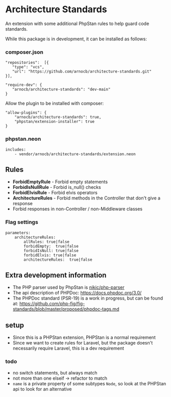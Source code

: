 # Architecture Standards

An extension with some additional PhpStan rules to help guard code standards.

While this package is in development, it can be installed as follows:

### composer.json
```   
"repositories":  [{
   "type": "vcs",
   "url": "https://github.com/arnocb/architecture-standards.git"
}],
```

```
"require-dev": {
   "arnocb/architecture-standards": "dev-main"
}
```

Allow the plugin to be installed with composer:
```
"allow-plugins": {
    "arnocb/architecture-standards": true,
    "phpstan/extension-installer": true
}
```
### phpstan.neon

```neon
includes:
    - vendor/arnocb/architecture-standards/extension.neon
```

## Rules
- **ForbidEmptyRule** - Forbid empty statements
- **ForbidIsNullRule** - Forbid is_null() checks
- **ForbidElvisRule** - Forbid elvis operators
- **ArchitectureRules** - Forbid methods in the Controller that don't give a response
- Forbid responses in non-Controller / non-Middleware classes

### Flag settings
```neon
parameters:
    architectureRules:
        allRules: true|false
        forbidEmpty:  true|false
        forbidIsNull: true|false
        forbidElvis: true|false
        architectureRules:  true|false
```
## Extra development information

- The PHP parser used by PhpStan is [nikic/php-parser](https://github.com/nikic/PHP-Parser)       
- The api description of PHPDoc: https://docs.phpdoc.org/3.0/
- The PHPDoc standard (PSR-19) is a work in progress, but can be found at:
https://github.com/php-fig/fig-standards/blob/master/proposed/phpdoc-tags.md

## setup
- Since this is a PHPStan extension, PHPStan is a normal requirement
- Since we want to create rules for Laravel, but the package doesn't necessarily require Laravel, this is a dev requirement

### todo
- no switch statements, but always match
- not more than one elseif -> refactor to match
- `name` is a private property of some subtypes `Node`, so look at the PHPStan api to look for an alternative
